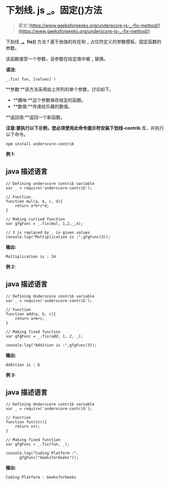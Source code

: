 # 下划线. js _。固定()方法

> 原文:[https://www.geeksforgeeks.org/underscore-js-_-fix-method/](https://www.geeksforgeeks.org/underscore-js-_-fix-method/)

下划线 **_。fix()** 方法 f 基于由值的存在和 _ 占位符定义的参数模板，固定函数的参数。

该函数接受一个参数，该参数在给定值中被 _ 替换。

**语法:**

```
_.fix( fun, [values] )

```

**参数:**该方法采用如上所列的单个参数，讨论如下。

*   **趣味:**这个参数保存给定的函数。
*   **数值:**传递给乐趣的数值。

**返回值:**返回一个新函数。

**注意:**要执行以下示例，您必须使用此命令提示符安装**下划线-contrib** 库，并执行以下命令。

```
npm install underscore-contrib

```

**例 1:**

## java 描述语言

```
// Defining underscore contrib variable
var _ = require('underscore-contrib'); 

// Function
function mul(a, b, c, d){
    return a*b*c*d;
}

// Making curried function
var gfgFunc = _.fix(mul, 1,2,_,4);

// 3 is replaced by _ in given values
console.log("Multiplication is :",gfgFunc(3));
```

**输出:**

```
Multiplication is : 24

```

**例 2:**

## java 描述语言

```
// Defining Underscore contrib variable
var _ = require('underscore-contrib'); 

// Function
function add(a, b, c){
    return a+b+c;
}

// Making fixed function
var gfgFunc = _.fix(add, 1, 2, _);

console.log("Addition is :",gfgFunc(3));
```

**输出:**

```
Addition is : 6

```

**例 3:**

## java 描述语言

```
// Defining Underscore contrib variable
var _ = require('underscore-contrib'); 

// Function
function fun(str){
    return str;
}

// Making fixed function
var gfgFunc = _.fix(fun, _);

console.log("Coding Platform :",
      gfgFunc("GeeksforGeeks"));
```

**输出:**

```
Coding Platform : GeeksforGeeks

```